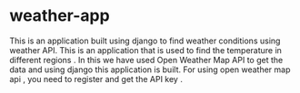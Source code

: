 
# weather-app
This is an application built using django to find weather conditions using weather  API. 
This is an application that is used to find the temperature in different regions . In this we have used Open Weather Map API to get the data and using django this application is built.
For using open weather map api , you need to register and get the API key .
